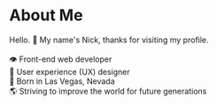 # About Me
Hello. 👋 My name's Nick, thanks for visiting my profile.<br><br>
👁️ Front-end web developer<br>
👤 User experience (UX) designer<br>
🎰 Born in Las Vegas, Nevada<br>
🌎 Striving to improve the world for future generations<br>
